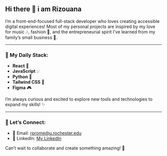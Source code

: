 ## Hi there 👋 i am Rizouana

I’m a front-end-focused full-stack developer who loves creating accessible digital experiences! Most of my personal projects are inspired by my love for music 🎶, fashion 👗, and the entrepreneurial spirit I’ve learned from my family’s small business 💼.

---

### 🔧 My Daily Stack:
- **React** 🎨
- **JavaScript** 💡
- **Python** 🔄
- **Tailwind CSS** 🎨
- **Figma** 🎮

I’m always curious and excited to explore new tools and technologies to expand my skills! ✨

---

### 📢 Let’s Connect:
- 📧 Email: [rprome@u.rochester.edu](mailto:rprome@u.rochester.edu)
- 💼 LinkedIn: [My LinkedIn](https://www.linkedin.com/in/rizouana-prome-51330a212/)

Can’t wait to collaborate and create something amazing! 🚀


